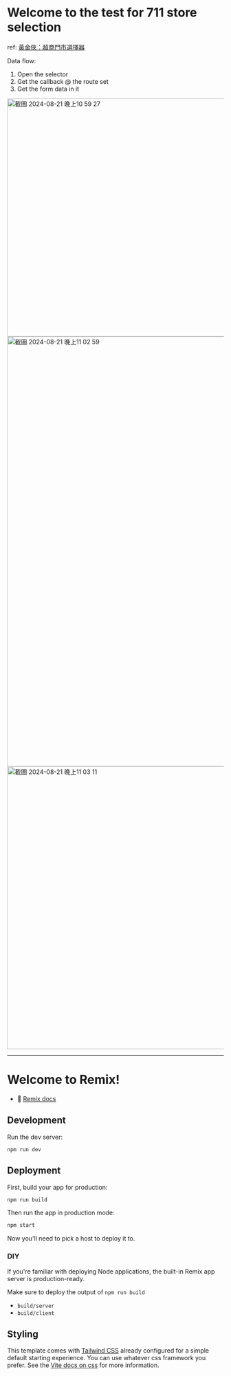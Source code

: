 # Welcome to the test for 711 store selection

ref: [黃金俠：超商門市選擇器](https://marsz.tw/blog/articles/446-超商門市選擇器%28使用電子地圖查詢系統%29)

Data flow:

1. Open the selector
2. Get the callback @ the route set
3. Get the form data in it

<img width="554" alt="截圖 2024-08-21 晚上10 59 27" src="https://github.com/user-attachments/assets/df8d0f3e-220a-4ba3-98f8-87e49fdbc167">

<img width="1001" alt="截圖 2024-08-21 晚上11 02 59" src="https://github.com/user-attachments/assets/d2f2e908-0782-4529-9873-92f48f43cc7b">

<img width="658" alt="截圖 2024-08-21 晚上11 03 11" src="https://github.com/user-attachments/assets/2d36904f-65a2-458b-bdf7-ed344670ef10">

---

# Welcome to Remix!

- 📖 [Remix docs](https://remix.run/docs)

## Development

Run the dev server:

```shellscript
npm run dev
```

## Deployment

First, build your app for production:

```sh
npm run build
```

Then run the app in production mode:

```sh
npm start
```

Now you'll need to pick a host to deploy it to.

### DIY

If you're familiar with deploying Node applications, the built-in Remix app server is production-ready.

Make sure to deploy the output of `npm run build`

- `build/server`
- `build/client`

## Styling

This template comes with [Tailwind CSS](https://tailwindcss.com/) already configured for a simple default starting experience. You can use whatever css framework you prefer. See the [Vite docs on css](https://vitejs.dev/guide/features.html#css) for more information.
